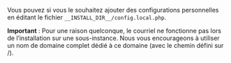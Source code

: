 Vous pouvez si vous le souhaitez ajouter des configurations personnelles en éditant le fichier `__INSTALL_DIR__/config.local.php`.

**Important** : Pour une raison quelconque, le courriel ne fonctionne pas lors de l’installation sur une sous-instance. Nous vous encourageons à utiliser un nom de domaine complet dédié à ce domaine (avec le chemin défini sur /).


